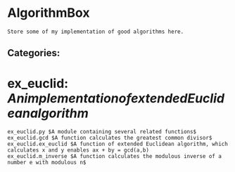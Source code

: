 AlgorithmBox
============================================================
    
    Store some of my implementation of good algorithms here.

Categories:
------------------------------------------------------------

# ex\_euclid: $An implementation of extended Euclidean algorithm$
    ex_euclid.py $A module containing several related functions$
    ex_euclid.gcd $A function calculates the greatest common divisor$
    ex_euclid.ex_euclid $A function of extended Euclidean algorithm, which calculates x and y enables ax + by = gcd(a,b)
    ex_euclid.m_inverse $A function calculates the modulous inverse of a number e with modulous n$

